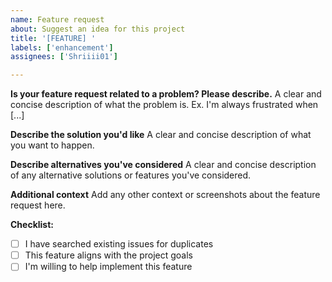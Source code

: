 ```yaml
---
name: Feature request
about: Suggest an idea for this project
title: '[FEATURE] '
labels: ['enhancement']
assignees: ['Shriiii01']

---
```


**Is your feature request related to a problem? Please describe.**
A clear and concise description of what the problem is. Ex. I'm always frustrated when [...]

**Describe the solution you'd like**
A clear and concise description of what you want to happen.

**Describe alternatives you've considered**
A clear and concise description of any alternative solutions or features you've considered.

**Additional context**
Add any other context or screenshots about the feature request here.

**Checklist:**
- [ ] I have searched existing issues for duplicates
- [ ] This feature aligns with the project goals
- [ ] I'm willing to help implement this feature 